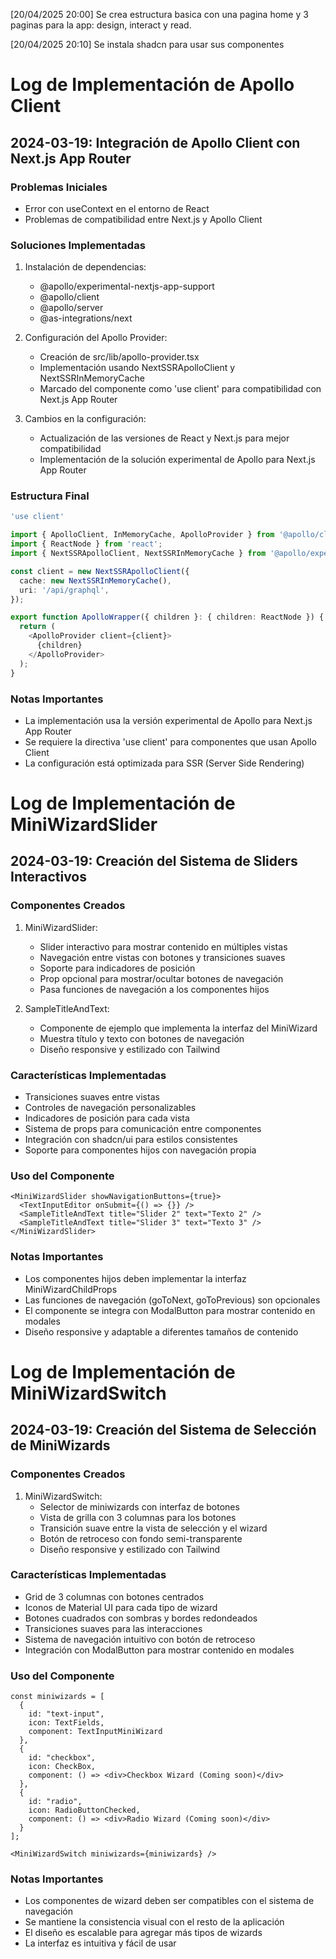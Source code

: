 [20/04/2025 20:00] Se crea estructura basica con una pagina home y 3 paginas para la app: design, interact y read.

[20/04/2025 20:10] Se instala shadcn para usar sus componentes

# Log de Implementación de Apollo Client

## 2024-03-19: Integración de Apollo Client con Next.js App Router

### Problemas Iniciales
- Error con useContext en el entorno de React
- Problemas de compatibilidad entre Next.js y Apollo Client

### Soluciones Implementadas
1. Instalación de dependencias:
   - @apollo/experimental-nextjs-app-support
   - @apollo/client
   - @apollo/server
   - @as-integrations/next

2. Configuración del Apollo Provider:
   - Creación de src/lib/apollo-provider.tsx
   - Implementación usando NextSSRApolloClient y NextSSRInMemoryCache
   - Marcado del componente como 'use client' para compatibilidad con Next.js App Router

3. Cambios en la configuración:
   - Actualización de las versiones de React y Next.js para mejor compatibilidad
   - Implementación de la solución experimental de Apollo para Next.js App Router

### Estructura Final
```typescript
'use client'

import { ApolloClient, InMemoryCache, ApolloProvider } from '@apollo/client';
import { ReactNode } from 'react';
import { NextSSRApolloClient, NextSSRInMemoryCache } from '@apollo/experimental-nextjs-app-support/ssr';

const client = new NextSSRApolloClient({
  cache: new NextSSRInMemoryCache(),
  uri: '/api/graphql',
});

export function ApolloWrapper({ children }: { children: ReactNode }) {
  return (
    <ApolloProvider client={client}>
      {children}
    </ApolloProvider>
  );
}
```

### Notas Importantes
- La implementación usa la versión experimental de Apollo para Next.js App Router
- Se requiere la directiva 'use client' para componentes que usan Apollo Client
- La configuración está optimizada para SSR (Server Side Rendering)

# Log de Implementación de MiniWizardSlider

## 2024-03-19: Creación del Sistema de Sliders Interactivos

### Componentes Creados
1. MiniWizardSlider:
   - Slider interactivo para mostrar contenido en múltiples vistas
   - Navegación entre vistas con botones y transiciones suaves
   - Soporte para indicadores de posición
   - Prop opcional para mostrar/ocultar botones de navegación
   - Pasa funciones de navegación a los componentes hijos

2. SampleTitleAndText:
   - Componente de ejemplo que implementa la interfaz del MiniWizard
   - Muestra título y texto con botones de navegación
   - Diseño responsive y estilizado con Tailwind

### Características Implementadas
- Transiciones suaves entre vistas
- Controles de navegación personalizables
- Indicadores de posición para cada vista
- Sistema de props para comunicación entre componentes
- Integración con shadcn/ui para estilos consistentes
- Soporte para componentes hijos con navegación propia

### Uso del Componente
```tsx
<MiniWizardSlider showNavigationButtons={true}>
  <TextInputEditor onSubmit={() => {}} />
  <SampleTitleAndText title="Slider 2" text="Texto 2" />
  <SampleTitleAndText title="Slider 3" text="Texto 3" />
</MiniWizardSlider>
```

### Notas Importantes
- Los componentes hijos deben implementar la interfaz MiniWizardChildProps
- Las funciones de navegación (goToNext, goToPrevious) son opcionales
- El componente se integra con ModalButton para mostrar contenido en modales
- Diseño responsive y adaptable a diferentes tamaños de contenido

# Log de Implementación de MiniWizardSwitch

## 2024-03-19: Creación del Sistema de Selección de MiniWizards

### Componentes Creados
1. MiniWizardSwitch:
   - Selector de miniwizards con interfaz de botones
   - Vista de grilla con 3 columnas para los botones
   - Transición suave entre la vista de selección y el wizard
   - Botón de retroceso con fondo semi-transparente
   - Diseño responsive y estilizado con Tailwind

### Características Implementadas
- Grid de 3 columnas con botones centrados
- Iconos de Material UI para cada tipo de wizard
- Botones cuadrados con sombras y bordes redondeados
- Transiciones suaves para las interacciones
- Sistema de navegación intuitivo con botón de retroceso
- Integración con ModalButton para mostrar contenido en modales

### Uso del Componente
```tsx
const miniwizards = [
  {
    id: "text-input",
    icon: TextFields,
    component: TextInputMiniWizard
  },
  {
    id: "checkbox",
    icon: CheckBox,
    component: () => <div>Checkbox Wizard (Coming soon)</div>
  },
  {
    id: "radio",
    icon: RadioButtonChecked,
    component: () => <div>Radio Wizard (Coming soon)</div>
  }
];

<MiniWizardSwitch miniwizards={miniwizards} />
```

### Notas Importantes
- Los componentes de wizard deben ser compatibles con el sistema de navegación
- Se mantiene la consistencia visual con el resto de la aplicación
- El diseño es escalable para agregar más tipos de wizards
- La interfaz es intuitiva y fácil de usar